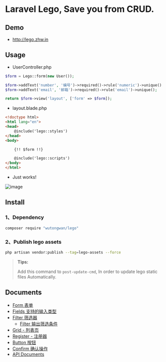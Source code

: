 # Laravel Lego, Save you from CRUD.

## Demo

- <http://lego.zhw.in>


## Usage


- UserController.php

```php
$form = Lego::form(new User());

$form->addText('number', '编号')->required()->rule('numeric')->unique();
$form->addText('email', '邮箱')->required()->rule('email')->unique();

return $form->view('layout', ['form' => $form]);
```

- layout.blade.php

```html
<!doctype html>
<html lang="en">
<head>
    @include('lego::styles')
</head>
<body>

    {!! $form !!}

    @include('lego::scripts')
</body>
</html>
```

- Just works!

![image](http://ww1.sinaimg.cn/bmiddle/801b780agw1f8pjbovte0j20n80h4jrz.jpg)


## Install

### 1、Dependency

```bash
composer require "wutongwan/lego"
```

### 2、Publish lego assets

```bash
php artisan vendor:publish --tag=lego-assets --force
```

> **Tips:**
> 
> Add this command to `post-update-cmd`, In order to update lego static files Automatically.


## Documents

- [Form 表单](./form.md)
- [Fields 支持的输入类型](./fields.md)
- [Filter 筛选器](./filter.md) 
  - [Filter 输出筛选条件](./filter-outgoing.md)
- [Grid - 列表页](./grid.md)
- [Register - 注册器](./register.md)
- [Button 按钮](./button.md)
- [Confirm 确认操作](./confirm.md)
- [API Documents](http://zhangweide.cn/laravel-lego-api-doc/)
